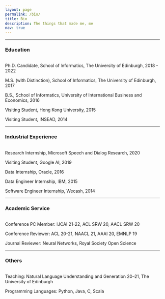 ```yaml
---
layout: page
permalink: /bio/
title: Bio
description: The things that made me, me
nav: true
---
```


<!-- Download [PDF version](https://drive.google.com/file/d/1CwVFSn_jNCSWmRpYXiD8tNOvkww-M_mv/view?usp=sharing). -->

------

### Education

<br/>
Ph.D. Candidate, School of Informatics, The University of Edinburgh, 2018 - 2022

M.S. (with Distinction), School of Informatics, The University of Edinburgh, 2017  

B.S., School of Informatics, University of International Business and Economics, 2016  

Visiting Student, Hong Kong University, 2015  

Visiting Student, INSEAD, 2014

------

### Industrial Experience

<br/>
Research Internship, Microsoft Speech and Dialog Research, 2020

Visiting Student, Google AI, 2019

<!-- Project Collaboration ([IARPA MATERIAL](https://www.iarpa.gov/index.php/research-programs/material)), Raytheon, March 2018 - Present   -->

Data Internship, Oracle, 2016  

Data Engineer Internship, IBM, 2015  

Software Engineer Internship, Wecash, 2014

------

### Academic Service

<br/>
Conference PC Member: IJCAI 21-22, ACL SRW 20, AACL SRW 20

Conference Reviewer: ACL 20-21, NAACL 21, AAAI 20, EMNLP 19

Journal Reviewer: Neural Networks, Royal Society Open Science

------

### Others

<br/>
Teaching: Natural Language Understanding and Generation 20–21, The University of Edinburgh

Programming Languages: Python, Java, C, Scala